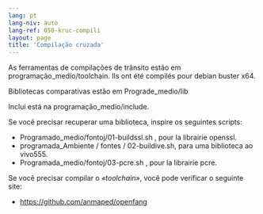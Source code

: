 ```yaml
---
lang: pt
lang-niv: auto
lang-ref: 050-kruc-compili
layout: page
title: 'Compilação cruzada'
---
```



As ferramentas de compilações de trânsito estão em programação_medio/toolchain.
Ils ont été compilés pour debian buster x64.



Bibliotecas comparativas estão em Prograde_medio/lib



Inclui está na programação_medio/include.



Se você precisar recuperar uma biblioteca, inspire os seguintes scripts:
* Programado_medio/fontoj/01-buildssl.sh , pour la librairie openssl.
* programada_Ambiente / fontes / 02-buildive.sh, para uma biblioteca ao vivo555.
* Programada_medio/fontoj/03-pcre.sh , pour la librairie pcre.




Se você precisar compilar o _«toolchain»_, você pode verificar o seguinte site:
 * https://github.com/anmaped/openfang
